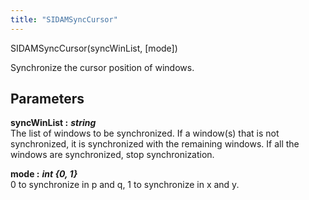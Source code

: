 ```yaml
---
title: "SIDAMSyncCursor"
---
```

<p class="function_definition">SIDAMSyncCursor(<span class="function_variables">syncWinList, [mode]</span>)</p>

Synchronize the cursor position of windows.

## Parameters

**syncWinList :** ***string***  
The list of windows to be synchronized. If a window(s) that is
not synchronized, it is synchronized with the remaining windows.
If all the windows are synchronized, stop synchronization.

**mode :** ***int {0, 1}***  
0 to synchronize in p and q, 1 to synchronize in x and y.
